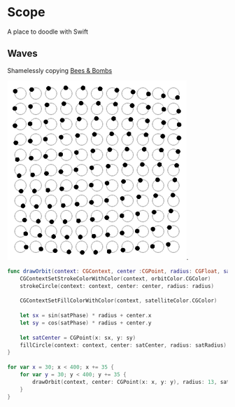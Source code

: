 # Scope

A place to doodle with Swift

## Waves
Shamelessly copying [Bees & Bombs](http://beesandbombs.tumblr.com/post/134366721074/ok-couldnt-resist-remaking-this-old-chestnut-in)

![](https://github.com/fcanas/Scope/blob/master/Waves/Waves.gif?raw=true).

```swift
func drawOrbit(context: CGContext, center :CGPoint, radius: CGFloat, satRadius: CGFloat, satPhase: CGFloat) {
    CGContextSetStrokeColorWithColor(context, orbitColor.CGColor)
    strokeCircle(context: context, center: center, radius: radius)
    
    CGContextSetFillColorWithColor(context, satelliteColor.CGColor)
    
    let sx = sin(satPhase) * radius + center.x
    let sy = cos(satPhase) * radius + center.y
    
    let satCenter = CGPoint(x: sx, y: sy)
    fillCircle(context: context, center: satCenter, radius: satRadius)
}

for var x = 30; x < 400; x += 35 {
    for var y = 30; y < 400; y += 35 {
        drawOrbit(context, center: CGPoint(x: x, y: y), radius: 13, satRadius: 5, satPhase: p + CGFloat(x) / 100.0 + CGFloat(y) / 100.0)
    }
}
```
